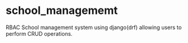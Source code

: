 # school_managememt
RBAC School management system using django(drf) allowing users to perform CRUD operations.
